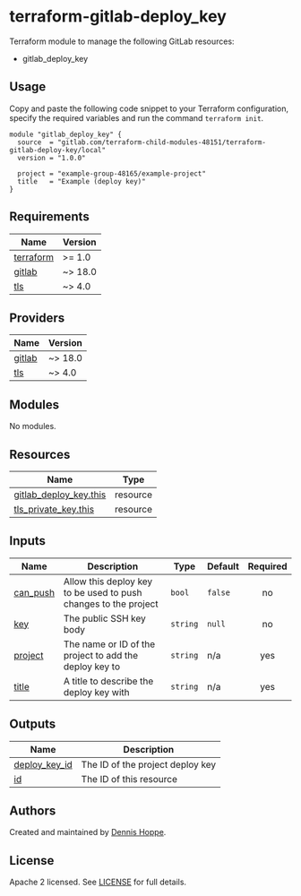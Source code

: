 # terraform-gitlab-deploy_key

Terraform module to manage the following GitLab resources:

* gitlab_deploy_key

## Usage

Copy and paste the following code snippet to your Terraform configuration,
specify the required variables and run the command `terraform init`.

```hcl
module "gitlab_deploy_key" {
  source  = "gitlab.com/terraform-child-modules-48151/terraform-gitlab-deploy-key/local"
  version = "1.0.0"

  project = "example-group-48165/example-project"
  title   = "Example (deploy key)"
}
```

<!-- BEGIN_TF_DOCS -->
## Requirements

| Name | Version |
|------|---------|
| <a name="requirement_terraform"></a> [terraform](#requirement\_terraform) | >= 1.0 |
| <a name="requirement_gitlab"></a> [gitlab](#requirement\_gitlab) | ~> 18.0 |
| <a name="requirement_tls"></a> [tls](#requirement\_tls) | ~> 4.0 |

## Providers

| Name | Version |
|------|---------|
| <a name="provider_gitlab"></a> [gitlab](#provider\_gitlab) | ~> 18.0 |
| <a name="provider_tls"></a> [tls](#provider\_tls) | ~> 4.0 |

## Modules

No modules.

## Resources

| Name | Type |
|------|------|
| [gitlab_deploy_key.this](https://registry.terraform.io/providers/gitlabhq/gitlab/latest/docs/resources/deploy_key) | resource |
| [tls_private_key.this](https://registry.terraform.io/providers/hashicorp/tls/latest/docs/resources/private_key) | resource |

## Inputs

| Name | Description | Type | Default | Required |
|------|-------------|------|---------|:--------:|
| <a name="input_can_push"></a> [can\_push](#input\_can\_push) | Allow this deploy key to be used to push changes to the project | `bool` | `false` | no |
| <a name="input_key"></a> [key](#input\_key) | The public SSH key body | `string` | `null` | no |
| <a name="input_project"></a> [project](#input\_project) | The name or ID of the project to add the deploy key to | `string` | n/a | yes |
| <a name="input_title"></a> [title](#input\_title) | A title to describe the deploy key with | `string` | n/a | yes |

## Outputs

| Name | Description |
|------|-------------|
| <a name="output_deploy_key_id"></a> [deploy\_key\_id](#output\_deploy\_key\_id) | The ID of the project deploy key |
| <a name="output_id"></a> [id](#output\_id) | The ID of this resource |
<!-- END_TF_DOCS -->

## Authors

Created and maintained by [Dennis Hoppe](https://gitlab.com/dhoppeIT).

## License

Apache 2 licensed. See [LICENSE](LICENSE) for full details.

